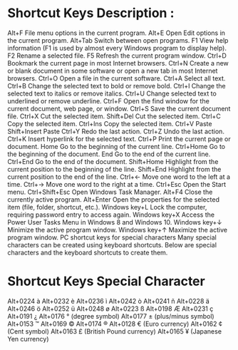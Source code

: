 # Shortcut Keys	Description :
Alt+F	File menu options in the current program.
Alt+E	Open Edit options in the current program.
Alt+Tab	Switch between open programs.
F1	View help information (F1 is used by almost every Windows program to display help).
F2	Rename a selected file.
F5	Refresh the current program window.
Ctrl+D	Bookmark the current page in most Internet browsers.
Ctrl+N	Create a new or blank document in some software or open a new tab in most Internet browsers.
Ctrl+O	Open a file in the current software.
Ctrl+A	Select all text.
Ctrl+B	Change the selected text to bold or remove bold.
Ctrl+I	Change the selected text to italics or remove italics.
Ctrl+U	Change selected text to underlined or remove underline.
Ctrl+F	Open the find window for the current document, web page, or window.
Ctrl+S	Save the current document file.
Ctrl+X	Cut the selected item.
Shift+Del	Cut the selected item.
Ctrl+C	Copy the selected item.
Ctrl+Ins	Copy the selected item.
Ctrl+V	Paste
Shift+Insert	Paste
Ctrl+Y	Redo the last action.
Ctrl+Z	Undo the last action.
Ctrl+K	Insert hyperlink for the selected text.
Ctrl+P	Print the current page or document.
Home	Go to the beginning of the current line.
Ctrl+Home	Go to the beginning of the document.
End	Go to the end of the current line.
Ctrl+End	Go to the end of the document.
Shift+Home	Highlight from the current position to the beginning of the line.
Shift+End	Highlight from the current position to the end of the line.
Ctrl+←	Move one word to the left at a time.
Ctrl+→	Move one word to the right at a time.
Ctrl+Esc	Open the Start menu.
Ctrl+Shift+Esc	Open Windows Task Manager.
Alt+F4	Close the currently active program.
Alt+Enter	Open the properties for the selected item (file, folder, shortcut, etc.).
Windows key+L	Lock the computer, requiring password entry to access again.
Windows key+X	Access the Power User Tasks Menu in Windows 8 and Windows 10.
Windows key+↓	Minimize the active program window.
Windows key+↑	Maximize the active program window.
PC shortcut keys for special characters
Many special characters can be created using keyboard shortcuts. Below are special characters and the keyboard shortcuts to create them.

# Shortcut Keys	Special Character
Alt+0224	à
Alt+0232	è
Alt+0236	ì
Alt+0242	ò
Alt+0241	ñ
Alt+0228	ä
Alt+0246	ö
Alt+0252	ü
Alt+0248	ø
Alt+0223	ß
Alt+0198	Æ
Alt+0231	ç
Alt+0191	¿
Alt+0176	°  (degree symbol)
Alt+0177	±  (plus/minus symbol)
Alt+0153	™
Alt+0169	©
Alt+0174	®
Alt+0128	€  (Euro currency)
Alt+0162	¢  (Cent symbol)
Alt+0163	£  (British Pound currency)
Alt+0165	¥  (Japanese Yen currency)
